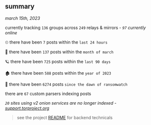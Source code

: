 
## summary
_march 15th, 2023_

currently tracking `136` groups across `249` relays & mirrors - _`97` currently online_

⏲ there have been `7` posts within the `last 24 hours`

🦈 there have been `137` posts within the `month of march`

🪐 there have been `725` posts within the `last 90 days`

🏚 there have been `588` posts within the `year of 2023`

🦕 there have been `6274` posts `since the dawn of ransomwatch`

there are `67` custom parsers indexing posts

_`20` sites using v2 onion services are no longer indexed - [support.torproject.org](https://support.torproject.org/onionservices/v2-deprecation/)_

> see the project [README](https://github.com/joshhighet/ransomwatch#ransomwatch--) for backend technicals
